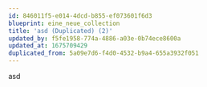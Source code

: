 ```yaml
---
id: 846011f5-e014-4dcd-b855-ef073601f6d3
blueprint: eine_neue_collection
title: 'asd (Duplicated) (2)'
updated_by: f5fe1958-774a-4886-a03e-0b74ece8600a
updated_at: 1675709429
duplicated_from: 5a09e7d6-f4d0-4532-b9a4-655a3932f051
---
```

asd